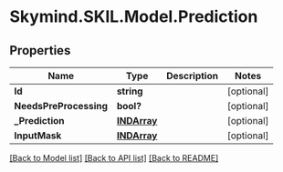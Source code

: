# Skymind.SKIL.Model.Prediction
## Properties

Name | Type | Description | Notes
------------ | ------------- | ------------- | -------------
**Id** | **string** |  | [optional] 
**NeedsPreProcessing** | **bool?** |  | [optional] 
**_Prediction** | [**INDArray**](INDArray.md) |  | [optional] 
**InputMask** | [**INDArray**](INDArray.md) |  | [optional] 

[[Back to Model list]](../README.md#documentation-for-models) [[Back to API list]](../README.md#documentation-for-api-endpoints) [[Back to README]](../README.md)


